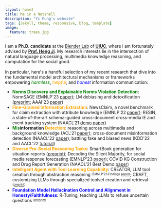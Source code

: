 ```yaml
---
layout: home2
title: Me in a Nutshell
description: "Yi Fung's website"
tags: [Jekyll, theme, responsive, blog, template]
image:
  feature: trees.jpg
---
```


I am a <b>Ph.D. candidate</b> at the <a href="https://blender.cs.illinois.edu/" target="_blank">Blender Lab</a> of <a href="https://cs.illinois.edu/" target="_blank"><b>UIUC</b></a>, where I am fortunately advised by <a href="https://blender.cs.illinois.edu/hengji.html" target="_blank"><b>Prof. Heng Ji</b></a>. My research interests lie in the intersection of natural language processing, multimedia knowledge reasoning, and computation for the social good.
<br/><br/>
In particular, here's a handful selection of my recent research that dive into the fundamental model architectural mechanisms or frameworks empowering <i><font color="green">harmless</font></i>, <i><font color="orange">helpful</font></i>, and <i><font color="blue">honest</font></i> information communication:
* <b><font color="green">Norms Discovery and Explainable Norms Violation Detection</font></b>: NormSAGE (EMNLP'23 <a href="https://arxiv.org/abs/2210.08604" target="_blank">paper</a>); LM debiasing and detoxification (<a href="https://arxiv.org/abs/2305.12798" target="_blank">preprint</a>; AAAI'23 <a href="https://ojs.aaai.org/index.php/AAAI/article/view/26279" target="_blank">paper</a>)
* <b><font color="orange">Fine-Grained Information Extraction</font></b>: NewsClaim, a novel benchmark for claim extraction with attribute knowledge (EMNLP'22 <a href="https://arxiv.org/abs/2112.08544" target="_blank">paper</a>); RESIN, a state-of-the-art schema-guided cross-document cross-media IE and event tracking system (NAACL'21 <a href="https://aclanthology.org/2021.naacl-demos.16/" target="_blank">demo paper</a>)
* <b><font color="green">Mis</font>information <font color="orange">Detection</font></b>: reasoning across multimedia and background knowledge (ACL'21 <a href="http://scholar.google.es/citations?user=eUae2K0AAAAJ" target="_blank">paper</a>); cross-document misinformation detection (NAACL'22 <a href="https://aclanthology.org/2022.naacl-main.40/" target="_blank">paper</a>); battling fake and biased news (KDD'22 and AACL'22 <a href="https://dl.acm.org/doi/abs/10.1145/3534678.3542615" target="_blank">tutorial</a>)
* <b><font color="orange">Diverse Pro-Social Reasoning Tasks</font></b>: SmartBook generation for situation reports (<a href="https://arxiv.org/pdf/2303.14337.pdf" target="_blank">preprint</a>); Decoding the Silent Majority, for social media response forecasting (EMNLP'23 <a href="https://arxiv.org/pdf/2310.13297.pdf" target="_blank">paper</a>); COVID KG Construction and Drug Report Generation (NAACL'21 Best Demo <a href="https://aclanthology.org/2021.naacl-demos.8/" target="_blank">paper</a>)
* <b><font color="orange">Intelligent Agent with Tool Learning Capability</font></b>: CREATOR, LLM tool creation through abstraction reasoning <sup><sub>(EMNLP'23 Findings <a href="https://arxiv.org/pdf/2305.14318.pdf" target="_blank">paper</a>)</sub></sup>; CRAFT, customizing LLMs through specialized toolset creation and retrieval <sup><sub>(<a href="https://arxiv.org/abs/2309.17428" target="_blank">preprint</a>)</sub></sup>
* <b><font color="blue">Foundation Model Hallucination Control and Alignment in Honesty/Faithfulness</font></b>: R-Tuning, teaching LLMs to refuse uncertain questions <sup><sub>(<a href="https://arxiv.org/abs/2311.09677" target="_blank">preprint</a>)</sub></sup>
